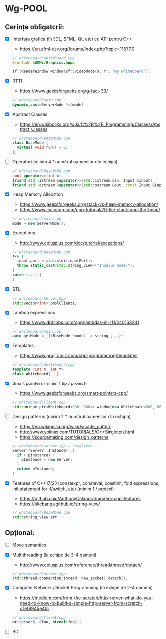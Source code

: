 # Wg-POOL

## Cerințe obligatorii:

- [x] Interfața grafica (în SDL, SFML, Qt, etc) cu API pentru C++
    * https://en.sfml-dev.org/forums/index.php?topic=11577.0

    ```cpp
    // whiteboard/Whiteboard.cpp
    #include <SFML/Graphics.hpp>

    sf::RenderWindow window(sf::VideoMode(X, Y), "My whiteboard");
    ```

- [x] RTTI
    * https://www.geeksforgeeks.org/g-fact-33/

    ```cpp
    // whiteboard/main.cpp
    dynamic_cast<ServerMode *>(mode)
    ```

- [x] Abstract Classes 
    * https://en.wikibooks.org/wiki/C%2B%2B_Programming/Classes/Abstract_Classes

    ```cpp
    // whiteboard/BaseMode.cpp
    class BaseMode {
      virtual void run() = 0;
    };
    ```

- [ ] Operatori (minim 4 * numărul oamenilor din echipa)

    ```cpp
    // whiteboard/BaseMode.cpp
    bool operator==(int x)
    friend std::istream &operator>>(std::istream &in, Input &input)
    friend std::ostream &operator<<(std::ostream &out, const Input &input)
    ```

- [x] Heap Memory Allocation
    * https://www.geeksforgeeks.org/stack-vs-heap-memory-allocation/
    * https://www.learncpp.com/cpp-tutorial/79-the-stack-and-the-heap/

    ```cpp
    // whiteboard/main.cpp
    mode = new ServerMode();
    ```

- [x] Exceptions
    * http://www.cplusplus.com/doc/tutorial/exceptions/

    ```cpp
    // whiteboard/BaseMode.cpp
    try {
      input.port = std::stoi(inputPort);
      throw static_cast<std::string_view>("Invalid mode.");
    }
    catch (...) {
    }
    ```
    
- [x] STL

    ```cpp
    // whiteboard/Server.hpp
    std::vector<int> poolClients;
    ```

- [x] Lambda expressions
    * https://www.drdobbs.com/cpp/lambdas-in-c11/240168241

    ```cpp
    // whiteboard/main.cpp
    auto getMode = [](BaseMode *mode) -> string {...};
    ```

- [x] Templates
    * https://www.programiz.com/cpp-programming/templates

    ```cpp
    // whiteboard/Whiteboard.cpp
    template <int X, int Y>
    class Whiteboard{...};
    ```

- [x] Smart pointers (minim 1 tip / proiect)
    * https://www.geeksforgeeks.org/smart-pointers-cpp/

    ```cpp
    // whiteboard/Client.cpp
    std::unique_ptr<Whiteboard<800, 600>> window(new Whiteboard<800, 600>());
    ```

- [ ] Design patterns (minim 2 * numărul oamenilor din echipa)
    * https://en.wikipedia.org/wiki/Facade_pattern
    * http://www.yolinux.com/TUTORIALS/C++Singleton.html
    * https://sourcemaking.com/design_patterns

    ```cpp
    // whiteboard/Server.cpp - Singleton
    Server *Server::Instance() {
      if (!pInstance) {
        pInstance = new Server;
      }
      return pInstance;
    }
    ```

- [x] Features of C++17/20 (constexpr, consteval, constinit, fold expressions, init statement for if/switch, etc) (minim 1 / proiect)
    * https://github.com/AnthonyCalandra/modern-cpp-features 
    * https://skebanga.github.io/string-view/

    ```cpp
    // whiteboard/BaseMode.cpp
    std::string_view err
    ```
  
## Opțional:

- [ ] Move semantics
- [x] Multithreading (la echipe de 3-4 oameni)
    * http://www.cplusplus.com/reference/thread/thread/detach/
  
    ```cpp
    // whiteboard/Server.cpp
    std::thread(connection_thread, new_socket).detach();
    ```

- [x] Computer Network / Socket Programming (la echipe de 2-4 oameni)
    * https://medium.com/from-the-scratch/http-server-what-do-you-need-to-know-to-build-a-simple-http-server-from-scratch-d1ef8945e4fa

    ```cpp
    // whiteboard/Client.cpp
    write(sock, &foo, sizeof(foo));
    ```

- [ ] BD
